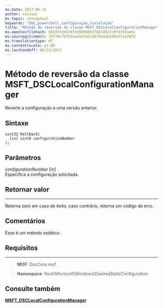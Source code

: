 ```yaml
---
ms.date: 2017-06-12
author: eslesar
ms.topic: conceptual
keywords: "DSC,powershell,configuração,instalação"
title: "Método de reversão da classe MSFT_DSCLocalConfigurationManager"
ms.openlocfilehash: b8597e3eb7872d9894863fb02d927c9f475da44c
ms.sourcegitcommit: 75f70c7df01eea5e7a2c16f9a3ab1dd437a1f8fd
ms.translationtype: HT
ms.contentlocale: pt-BR
ms.lasthandoff: 06/12/2017
---
```

<a id="rollback-method-of-the-msftdsclocalconfigurationmanager-class" class="xliff"></a>
# Método de reversão da classe MSFT_DSCLocalConfigurationManager

Reverte a configuração a uma versão anterior.

<a id="syntax" class="xliff"></a>
Sintaxe
------

```mof
uint32 RollBack(
  [in] uint8 configurationNumber
);
```

<a id="parameters" class="xliff"></a>
Parâmetros
----------

*configurationNumber* \[in\]  
Especifica a configuração solicitada. 

<a id="return-value" class="xliff"></a>
## Retornar valor
------------

Retorna zero em caso de êxito; caso contrário, retorna um código de erro.

<a id="remarks" class="xliff"></a>
## Comentários

Esse é um método estático.

<a id="requirements" class="xliff"></a>
## Requisitos
------------
>**MOF:** DscCore.mof

>**Namespace**: Root\Microsoft\Windows\DesiredStateConfiguration


<a id="see-also" class="xliff"></a>
## Consulte também


[**MSFT_DSCLocalConfigurationManager**](msft-dsclocalconfigurationmanager.md)


 

 



